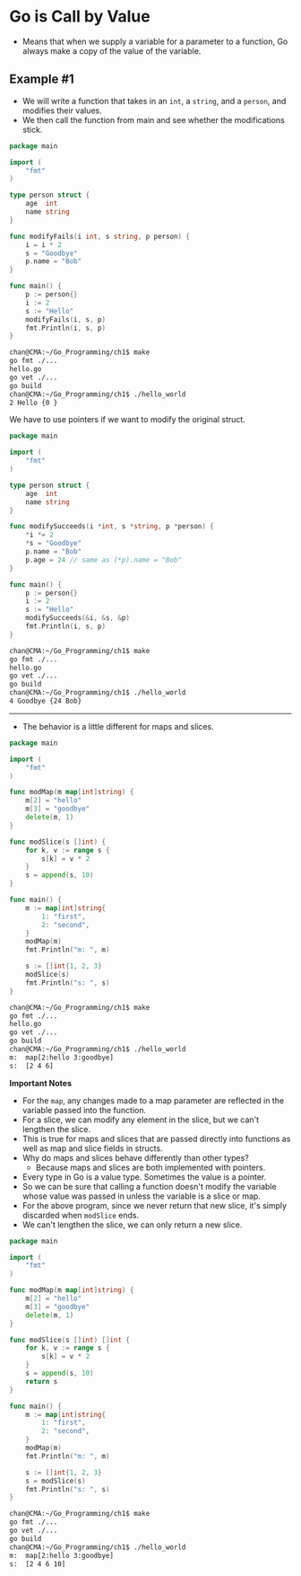 # Go is Call by Value

- Means that when we supply a variable for a parameter to a function, Go always make a copy of the value of the variable.

## Example #1

- We will write a function that takes in an `int`, a `string`, and a `person`, and modifies their values.
- We then call the function from main and see whether the modifications stick.

```go
package main

import (
	"fmt"
)

type person struct {
	age  int
	name string
}

func modifyFails(i int, s string, p person) {
	i = i * 2
	s = "Goodbye"
	p.name = "Bob"
}

func main() {
	p := person{}
	i := 2
	s := "Hello"
	modifyFails(i, s, p)
	fmt.Println(i, s, p)
}
```

```sh
chan@CMA:~/Go_Programming/ch1$ make
go fmt ./...
hello.go
go vet ./...
go build 
chan@CMA:~/Go_Programming/ch1$ ./hello_world
2 Hello {0 }
```

We have to use pointers if we want to modify the original struct.

```go
package main

import (
	"fmt"
)

type person struct {
	age  int
	name string
}

func modifySucceeds(i *int, s *string, p *person) {
	*i *= 2
	*s = "Goodbye"
	p.name = "Bob"
	p.age = 24 // same as (*p).name = "Bob"
}

func main() {
	p := person{}
	i := 2
	s := "Hello"
	modifySucceeds(&i, &s, &p)
	fmt.Println(i, s, p)
}
```

```sh
chan@CMA:~/Go_Programming/ch1$ make
go fmt ./...
hello.go
go vet ./...
go build 
chan@CMA:~/Go_Programming/ch1$ ./hello_world
4 Goodbye {24 Bob}
```

---

- The behavior is a little different for maps and slices.

```go
package main

import (
	"fmt"
)

func modMap(m map[int]string) {
	m[2] = "hello"
	m[3] = "goodbye"
	delete(m, 1)
}

func modSlice(s []int) {
	for k, v := range s {
		s[k] = v * 2
	}
	s = append(s, 10)
}

func main() {
	m := map[int]string{
		1: "first",
		2: "second",
	}
	modMap(m)
	fmt.Println("m: ", m)

	s := []int{1, 2, 3}
	modSlice(s)
	fmt.Println("s: ", s)
}
```

```sh
chan@CMA:~/Go_Programming/ch1$ make
go fmt ./...
hello.go
go vet ./...
go build 
chan@CMA:~/Go_Programming/ch1$ ./hello_world
m:  map[2:hello 3:goodbye]
s:  [2 4 6]
```



**Important Notes**

- For the `map`, any changes made to a map parameter are reflected in the variable passed into the function.
- For a slice, we can modify any element in the slice, but we can't lengthen the slice.
- This is true for maps and slices that are passed directly into functions as well as map and slice fields in structs.
- Why do maps and slices behave differently than other types?
  - Because maps and slices are both implemented with pointers.
- Every type in Go is a value type. Sometimes the value is a pointer.
- So we can be sure that calling a function doesn't modify the variable whose value was passed in unless the variable is a slice or map.
- For the above program, since we never return that new slice, it's simply discarded when `modSlice` ends.
- We can't lengthen the slice, we can only return a new  slice.

```go
package main

import (
	"fmt"
)

func modMap(m map[int]string) {
	m[2] = "hello"
	m[3] = "goodbye"
	delete(m, 1)
}

func modSlice(s []int) []int {
	for k, v := range s {
		s[k] = v * 2
	}
	s = append(s, 10)
	return s
}

func main() {
	m := map[int]string{
		1: "first",
		2: "second",
	}
	modMap(m)
	fmt.Println("m: ", m)

	s := []int{1, 2, 3}
	s = modSlice(s)
	fmt.Println("s: ", s)
}
```

```sh
chan@CMA:~/Go_Programming/ch1$ make
go fmt ./...
go vet ./...
go build 
chan@CMA:~/Go_Programming/ch1$ ./hello_world
m:  map[2:hello 3:goodbye]
s:  [2 4 6 10]
```





